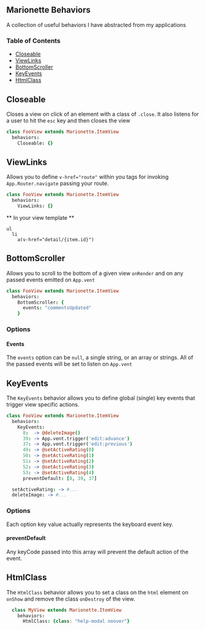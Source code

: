 Marionette Behaviors
--------

A collection of useful behaviors I have abstracted from my applications

### Table of Contents

  * [Closeable](#closeable)
  * [ViewLinks](#viewlinks)
  * [BottomScroller](#bottomscroller)
  * [KeyEvents](#keyevents)
  * [HtmlClass](#htmlclass)

## Closeable

Closes a view on click of an element with a class of `.close`. It also listens for a user to hit the `esc` key and then closes the view

```coffeescript
class FooView extends Marionette.ItemView
  behaviors:
    Closeable: {}
```

## ViewLinks

Allows you to define `v-href="route"` within you tags for invoking `App.Router.navigate` passing your route.

```coffeescript
class FooView extends Marionette.ItemView
  behaviors:
    ViewLinks: {}
```

** In your view template **
```jade
ul
  li
    a(v-href="detail/{item.id}")
```

## BottomScroller

Allows you to scroll to the bottom of a given view `onRender` and on any passed events emitted on `App.vent`

```coffeescript
class FooView extends Marionette.ItemView
  behaviors:
    BottomScroller: {
      events: "commentsUpdated"
    }
```

### Options

#### Events
  The `events` option can be `null`, a single string, or an array or strings.
  All of the passed events will be set to listen on `App.vent`

## KeyEvents

The `KeyEvents` behavior allows you to define global (single) key events that trigger view specific actions.

```coffeescript
class FooView extends Marionette.ItemView
  behaviors:
    KeyEvents:
      8:  -> @deleteImage()
      39: -> App.vent.trigger('edit:advance')
      37: -> App.vent.trigger('edit:previous')
      49: -> @setActiveRating(0)
      50: -> @setActiveRating(1)
      51: -> @setActiveRating(2)
      52: -> @setActiveRating(3)
      53: -> @setActiveRating(4)
      preventDefault: [8, 39, 37]

  setActiveRating: -> #...
  deleteImage: -> #...
```

### Options
Each option key value actually represents the keyboard event key.

#### preventDefault
Any keyCode passed into this array will prevent the default action of the event.

## HtmlClass

The `HtmlClass` behavior allows you to set a class on the `html` element on `onShow` and remove the class `onDestroy` of the view.

```coffeescript
  class MyView extends Marionette.ItemView
    behaviors:
      HtmlClass: {class: "help-modal noover"}
```
